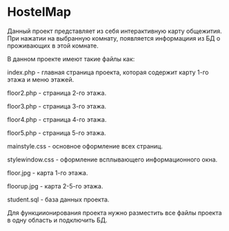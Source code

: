 # HostelMap
Данный проект представляет из себя интерактивную карту общежития. 
При нажатии на выбранную комнату, появляется информациия из БД о проживающих в этой комнате.

В данном проекте имеют такие файлы как:

index.php - главная страница проекта, которая содержит карту 1-го этажа и меню этажей.

floor2.php - страница 2-го этажа.

floor3.php - страница 3-го этажа.

floor4.php - страница 4-го этажа.

floor5.php - страница 5-го этажа.

mainstyle.css - основное оформление всех страниц.

stylewindow.css - оформление всплывающего информационного окна.

floor.jpg -  карта 1-го этажа.

floorup.jpg -  карта 2-5-го этажа.

student.sql - база данных проекта.

Для функциионирования проекта нужно разместить все файлы проекта в одну область и подключить БД.
